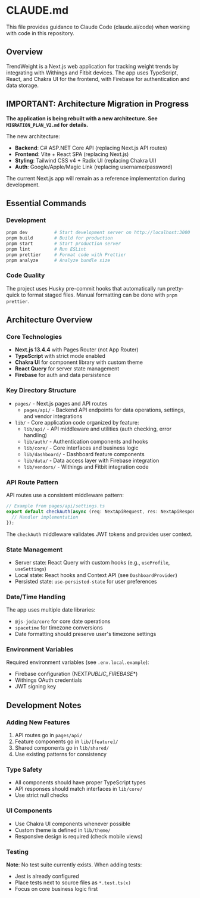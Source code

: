 # CLAUDE.md

This file provides guidance to Claude Code (claude.ai/code) when working with code in this repository.

## Overview

TrendWeight is a Next.js web application for tracking weight trends by integrating with Withings and Fitbit devices. The app uses TypeScript, React, and Chakra UI for the frontend, with Firebase for authentication and data storage.

## IMPORTANT: Architecture Migration in Progress

**The application is being rebuilt with a new architecture. See `MIGRATION_PLAN_V2.md` for details.**

The new architecture:
- **Backend**: C# ASP.NET Core API (replacing Next.js API routes)
- **Frontend**: Vite + React SPA (replacing Next.js)
- **Styling**: Tailwind CSS v4 + Radix UI (replacing Chakra UI)
- **Auth**: Google/Apple/Magic Link (replacing username/password)

The current Next.js app will remain as a reference implementation during development.

## Essential Commands

### Development

```bash
pnpm dev          # Start development server on http://localhost:3000
pnpm build        # Build for production
pnpm start        # Start production server
pnpm lint         # Run ESLint
pnpm prettier     # Format code with Prettier
pnpm analyze      # Analyze bundle size
```

### Code Quality

The project uses Husky pre-commit hooks that automatically run pretty-quick to format staged files. Manual formatting can be done with `pnpm prettier`.

## Architecture Overview

### Core Technologies

- **Next.js 13.4.4** with Pages Router (not App Router)
- **TypeScript** with strict mode enabled
- **Chakra UI** for component library with custom theme
- **React Query** for server state management
- **Firebase** for auth and data persistence

### Key Directory Structure

- `pages/` - Next.js pages and API routes
  - `pages/api/` - Backend API endpoints for data operations, settings, and vendor integrations
- `lib/` - Core application code organized by feature:
  - `lib/api/` - API middleware and utilities (auth checking, error handling)
  - `lib/auth/` - Authentication components and hooks
  - `lib/core/` - Core interfaces and business logic
  - `lib/dashboard/` - Dashboard feature components
  - `lib/data/` - Data access layer with Firebase integration
  - `lib/vendors/` - Withings and Fitbit integration code

### API Route Pattern

API routes use a consistent middleware pattern:

```typescript
// Example from pages/api/settings.ts
export default checkAuth(async (req: NextApiRequest, res: NextApiResponse) => {
  // Handler implementation
});
```

The `checkAuth` middleware validates JWT tokens and provides user context.

### State Management

- Server state: React Query with custom hooks (e.g., `useProfile`, `useSettings`)
- Local state: React hooks and Context API (see `DashboardProvider`)
- Persisted state: `use-persisted-state` for user preferences

### Date/Time Handling

The app uses multiple date libraries:

- `@js-joda/core` for core date operations
- `spacetime` for timezone conversions
- Date formatting should preserve user's timezone settings

### Environment Variables

Required environment variables (see `.env.local.example`):

- Firebase configuration (NEXT*PUBLIC_FIREBASE*\*)
- Withings OAuth credentials
- JWT signing key

## Development Notes

### Adding New Features

1. API routes go in `pages/api/`
2. Feature components go in `lib/[feature]/`
3. Shared components go in `lib/shared/`
4. Use existing patterns for consistency

### Type Safety

- All components should have proper TypeScript types
- API responses should match interfaces in `lib/core/`
- Use strict null checks

### UI Components

- Use Chakra UI components whenever possible
- Custom theme is defined in `lib/theme/`
- Responsive design is required (check mobile views)

### Testing

**Note**: No test suite currently exists. When adding tests:

- Jest is already configured
- Place tests next to source files as `*.test.ts(x)`
- Focus on core business logic first
